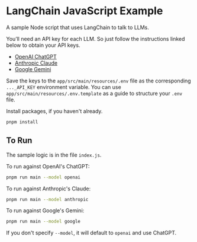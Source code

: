 # LangChain JavaScript Example

A sample Node script that uses LangChain to talk to LLMs.

You’ll need an API key for each LLM.  So just follow the instructions linked
below  to obtain your API keys.

- [OpenAI ChatGPT](https://platform.openai.com/api-keys)
- [Anthropic Claude](https://console.anthropic.com/settings/keys)
- [Google Gemini](https://aistudio.google.com/app/apikey)

Save the keys to the `app/src/main/resources/.env` file as the corresponding
`..._API_KEY` environment variable.  You can use
`app/src/main/resources/.env.template` as a  guide to structure your `.env`
file.

Install packages, if you haven't already.

```bash
pnpm install
```

## To Run

The sample logic is in the file `index.js`.

To run against OpenAI's ChatGPT:

```bash
pnpm run main --model openai
```

To run against Anthropic's Claude:

```bash
pnpm run main --model anthropic
```

To run against Google's Gemini:

```bash
pnpm run main --model google
```

If you don't specify `--model`, it will default to `openai` and use ChatGPT.
